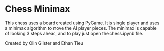 # Chess Minimax

This chess uses a board created using PyGame. It is single player and uses a minimax algorithm to move the AI player pieces. The minimax is capable of looking 3 steps ahead, and to play just open the chess.ipynb file.

Created by Olin Gilster and Ethan Tieu
